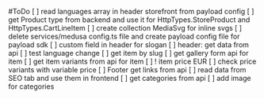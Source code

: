 #ToDo
[ ] read languages array in header storefront from payload config
[ ] get Product type from backend and use it for HttpTypes.StoreProduct and HttpTypes.CartLineItem
[ ] create collection MediaSvg for inline svgs
[ ] delete services/medusa config.ts file and create payload config file for payload sdk
[ ] custom field in header for slogan
[ ] header: get data from api
[ ] test language change
[ ] get item by slug
[ ] get gallery form api for item
[ ] get item variants from api for item
[ ] ! item price EUR
[ ] check price variants with variable price
[ ] Footer get links from api
[ ] read data from SEO tab and use them in frontend
[ ] get categories from api
[ ] add image for categories
